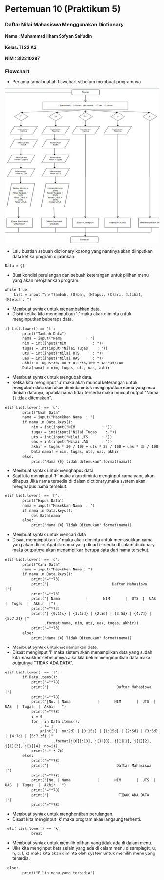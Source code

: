 # Pertemuan 10 (Praktikum 5)
### Daftar Nilai Mahasiswa Menggunakan **Dictionary**

#### Nama : Muhammad Ilham Sofyan Saifudin
#### Kelas: TI 22 A3
#### NIM  : 312210297

### Flowchart
- Pertama tama buatlah flowchart sebelum membuat programnya

![img](ss/flowchart.jpg)


- Lalu buatlah sebuah dictionary kosong yang nantinya akan diinputkan data ketika program dijalankan.
```
Data = {}
```

- Buat kondisi perulangan dan sebuah keterangan untuk pilihan menu yang akan menjalankan program.
```
while True:
    List = input("\n(T)ambah, (U)bah, (H)apus, (C)ari, (L)ihat, (K)eluar: ")
```
- Membuat syntax untuk menambahkan data.
- Disini ketika kita menginputkan 't' maka akan diminta untuk menginputkan beberapa data.
```
if List.lower() == 't':
        print("Tambah Data")
        nama = input("Nama           : ")
        nim = int(input("NIM            : "))
        tugas = int(input("Nilai Tugas    : "))
        uts = int(input("Nilai UTS      : "))
        uas = int(input("Nilai UAS      : "))
        akhir = tugas*30/100 + uts*35/100 + uas*35/100
        Data[nama] = nim, tugas, uts, uas, akhir
```

- Membuat syntax untuk mengubah data.
- Ketika kita menginput 'u' maka akan muncul keterangan untuk mengubah data dan akan diminta untuk menginputkan nama yang mau diubah datanya, apabila nama tidak tersedia maka muncul output "Nama {} tidak ditemukan".
```
elif List.lower() == 'u':
        print("Ubah Data")
        nama = input("Masukkan Nama  : ")
        if nama in Data.keys():
            nim = int(input("NIM            : "))
            tugas = int(input("Nilai Tugas    : "))
            uts = int(input("Nilai UTS      : "))
            uas = int(input("Nilai UAS      : "))
            akhir = tugas * 30 / 100 + uts * 35 / 100 + uas * 35 / 100
            Data[nama] = nim, tugas, uts, uas, akhir
        else:
            print("Nama {0} tidak ditemukan".format(nama))
```


- Membuat syntax untuk menghapus data.
- Saat kita menginput 'h' maka akan diminta menginput nama yang akan dihapus.Jika nama tersedia di dalam dictionary,maka system akan menghapus nama tersebut.
```
elif List.lower() == 'h':
        print("Hapus Data")
        nama = input("Masukkan Nama  : ")
        if nama in Data.keys():
            del Data[nama]
        else:
            print("Nama {0} Tidak Ditemukan".format(nama))
```

- Membuat syntax untuk mencari data
- Disaat menginputkan 'c' maka akan diminta untuk memasukkan nama yang akan dicari.Apabila nama yang dicari tersedia di dalam dictionary maka outputnya akan menampilkan berupa data dari nama tersebut.
```
elif List.lower() == 'c':
        print("Cari Data")
        nama = input("Masukkan Nama : ")
        if nama in Data.keys():
            print("="*73)
            print("|                             Daftar Mahasiswa                          |")
            print("="*73)
            print("| Nama            |       NIM       |  UTS  |  UAS  |  Tugas  |  Akhir  |")
            print("="*73)
            print("| {0:15s} | {1:15d} | {2:5d} | {3:5d} | {4:7d} | {5:7.2f} |"
                  .format(nama, nim, uts, uas, tugas, akhir))
            print("="*73)
        else:
            print("Nama {0} Tidak Ditemukan".format(nama))
```

- Membuat syntax untuk menampilkan data.
- Disaat menginput 'l' maka sistem akan menampilkan data yang sudah kita masukkan sebelumnya.Jika kita belum menginputkan data maka outputnya "TIDAK ADA DATA".
```
elif List.lower() == 'l':
        if Data.items():
            print("="*78)
            print("|                               Daftar Mahasiswa                             |")
            print("="*78)
            print("|No. | Nama            |       NIM       |  UTS  |  UAS  |  Tugas  |  Akhir  |")
            print("="*78)
            i = 0
            for j in Data.items():
                i += 1
                print("| {no:2d} | {0:15s} | {1:15d} | {2:5d} | {3:5d} | {4:7d} | {5:7.2f} |"
                      .format(j[0][:13], j[1][0], j[1][1], j[1][2], j[1][3], j[1][4], no=i))
            print("=" * 78)
        else:
            print("="*78)
            print("|                               Daftar Mahasiswa                             |")
            print("="*78)
            print("|No. | Nama            |       NIM       |  UTS  |  UAS  |  Tugas  |  Akhir  |")
            print("="*78)
            print("|                                TIDAK ADA DATA                              |")
            print("="*78)
```

- Membuat syntax untuk menghentikan perulangan.
- Disaat kita menginput 'k' maka program akan langsung terhenti.

```
 elif List.lower() == 'k':
            break
```


- Membuat syntax untuk memilih pilihan yang tidak ada di dalam menu.
- Jika kita menginput kata selain yang ada di dalam menu disamping(t, u, h, c, l, k) maka kita akan diminta oleh system untuk memilih menu yang tersedia.

```
 else:
        print("Pilih menu yang tersedia")


